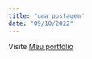 ```yaml
---
title: "uma postagem"
date: "09/10/2022"
---
```



Visite [Meu portfólio](https://diegoroney.github.io/portfolio/)